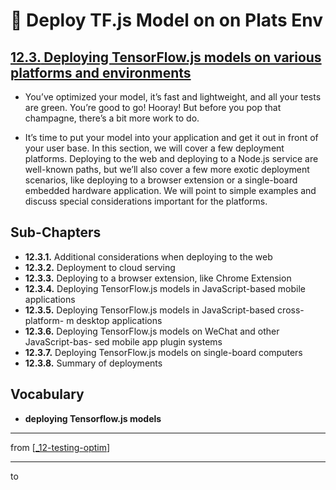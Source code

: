 # 💊 Deploy TF.js Model on on Plats Env

## [**12.3.** Deploying TensorFlow.js models on various platforms and environments](https://livebook.manning.com/book/deep-learning-with-javascript/chapter-12/161)

- You’ve optimized your model, it’s fast and lightweight, and all your tests are green. You’re good to go! Hooray! But before you pop that champagne, there’s a bit more work to do.

- It’s time to put your model into your application and get it out in front of your user base. In this section, we will cover a few deployment platforms. Deploying to the web and deploying to a Node.js service are well-known paths, but we’ll also cover a few more exotic deployment scenarios, like deploying to a browser extension or a single-board embedded hardware application. We will point to simple examples and discuss special considerations important for the platforms.

## Sub-Chapters

- **12.3.1.** Additional considerations when deploying to the web
- **12.3.2.** Deployment to cloud serving
- **12.3.3.** Deploying to a browser extension, like Chrome Extension
- **12.3.4.** Deploying TensorFlow.js models in JavaScript-based mobile applications
- **12.3.5.** Deploying TensorFlow.js models in JavaScript-based cross-platform- m desktop applications
- **12.3.6.** Deploying TensorFlow.js models on WeChat and other JavaScript-bas- sed mobile app plugin systems
- **12.3.7.** Deploying TensorFlow.js models on single-board computers
- **12.3.8.** Summary of deployments

## **Vocabulary**

- **deploying Tensorflow.js models**

<link rel="stylesheet" type="text/css" media="all" href="../../../assets/css/custom.css" />

---

from [[_12-testing-optim]]

---

to

[//begin]: # "Autogenerated link references for markdown compatibility"
[_12-testing-optim]: ../_12-testing-optim.md "💊 12 TESTING OPTIM"
[//end]: # "Autogenerated link references"
